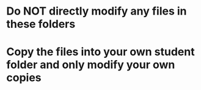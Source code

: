 # Do NOT directly modify any files in these folders
# Copy the files into your own student folder and only modify your own copies
